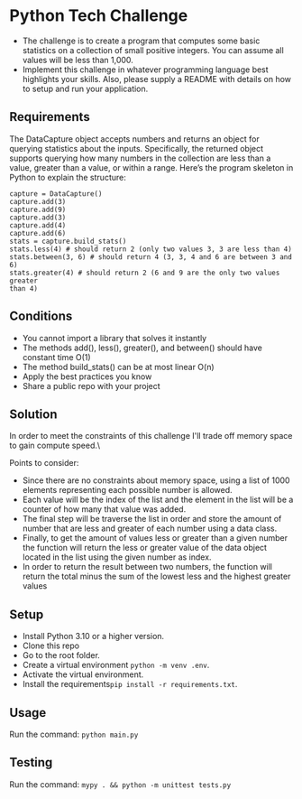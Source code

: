 # Python Tech Challenge

* The challenge is to create a program that computes some
  basic statistics on a collection of small positive integers. You
  can assume all values will be less than 1,000.
* Implement this challenge in whatever programming language
  best highlights your skills. Also, please supply a README with
  details on how to setup and run your application.

## Requirements

The DataCapture object accepts numbers and returns an object for querying
statistics about the inputs. Specifically, the returned object supports
querying how many numbers in the collection are less than a value, greater
than a value, or within a range.
Here’s the program skeleton in Python to explain the structure:

```
capture = DataCapture()
capture.add(3)
capture.add(9)
capture.add(3)
capture.add(4)
capture.add(6)
stats = capture.build_stats()
stats.less(4) # should return 2 (only two values 3, 3 are less than 4)
stats.between(3, 6) # should return 4 (3, 3, 4 and 6 are between 3 and 6)
stats.greater(4) # should return 2 (6 and 9 are the only two values greater
than 4)
```

## Conditions

* You cannot import a library that solves it instantly
* The methods add(), less(), greater(), and between() should have constant time O(1)
* The method build_stats() can be at most linear O(n)
* Apply the best practices you know
* Share a public repo with your project

## Solution

In order to meet the constraints of this challenge I'll trade off memory space to gain compute speed.\

Points to consider:
* Since there are no constraints about memory space, using a list of 1000 elements representing each possible number is allowed.
* Each value will be the index of the list and the element in the list will be a counter of how many that value was added.
* The final step will be traverse the list in order and store the amount of number that are less and greater of each
  number using a data class.
* Finally, to get the amount of values less or greater than a given number the function will return the less or greater value of the data object located in the list using the given number as index.
* In order to return the result between two numbers, the function will return the total minus the sum of the lowest less and the highest greater values

## Setup

- Install Python 3.10 or a higher version.
- Clone this repo
- Go to the root folder.
- Create a virtual environment `python -m venv .env`.
- Activate the virtual environment.
- Install the requirements`pip install -r requirements.txt`.

## Usage

Run the command: `python main.py`

## Testing

Run the command: `mypy . && python -m unittest tests.py` 





